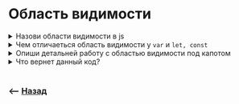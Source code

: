 # Область видимости  


<details>
<summary> Назови области видимости в js</summary>

![illustration](https://raw.githubusercontent.com/webster6667/documentation/master/documentation-data/illustrations/dd-up.svg)

🎯 Глобальная      
&emsp;&emsp; 👆 Доступна из любого место приложения     
  
🎯 Локальная      
&emsp;&emsp; 👆 Доступна внутри функции  

🎯 Блочная      
&emsp;&emsp; 👆 Доступная внутри блока обернутого скобками, наример `if`  
  

![illustration](https://raw.githubusercontent.com/webster6667/documentation/master/documentation-data/illustrations/dd-down.svg)

</details>

<details>
<summary> Чем отличаеться область видимости у <code>var</code> и <code>let, const</code></summary>

![illustration](https://raw.githubusercontent.com/webster6667/documentation/master/documentation-data/illustrations/dd-up.svg)

🎯 `var` хранится в локальной области, и доступен за пределами скобок  
🎯 `let, const` хранится в блочной области, и не доступен за пределами скобок  

![illustration](https://raw.githubusercontent.com/webster6667/documentation/master/documentation-data/illustrations/dd-down.svg)

</details>

<details>
<summary> Опиши детальней работу с областью видимости под капотом</summary>

![illustration](https://raw.githubusercontent.com/webster6667/documentation/master/documentation-data/illustrations/dd-up.svg)

🎯 При обработке каждого блока кода, `js` обьявляет скрытую переменную `[[Scope]]`, в которой хранит все локальные переменные объявленные в данной области видимости   

🎯 При обращении за переменной, `js` сначала ищет значение в локальном `[[Scope]]`, если не находит, ищет в родительском и так вверх до глоблальной области  

![illustration](https://raw.githubusercontent.com/webster6667/documentation/master/documentation-data/illustrations/dd-down.svg)

</details>

<details>
<summary> Что вернет данный код?</summary>

![illustration](https://raw.githubusercontent.com/webster6667/documentation/master/documentation-data/illustrations/dd-up.svg)

```javascript
const isDev = true
const isMainPage = true

if (isDev) {
    let dateNow = Date.now()
} 

if (isMainPage) {
    var data = 'main page'
}

console.log(data)
console.log(dateNow)
```

<details>
<summary> ✅ Ответ</summary>

---

`main page`
`dateNow is not defined`  

---

</details>

![illustration](https://raw.githubusercontent.com/webster6667/documentation/master/documentation-data/illustrations/dd-down.svg)

</details>

<br>

### ⟵ **<a href="../../readme.md">Назад</a>**